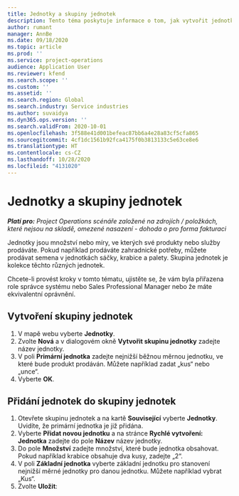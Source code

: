 ```yaml
---
title: Jednotky a skupiny jednotek
description: Tento téma poskytuje informace o tom, jak vytvořit jednotky a skupiny jednotek v Dynamics 365 Project Operations.
author: rumant
manager: AnnBe
ms.date: 09/18/2020
ms.topic: article
ms.prod: ''
ms.service: project-operations
audience: Application User
ms.reviewer: kfend
ms.search.scope: ''
ms.custom: ''
ms.assetid: ''
ms.search.region: Global
ms.search.industry: Service industries
ms.author: suvaidya
ms.dyn365.ops.version: ''
ms.search.validFrom: 2020-10-01
ms.openlocfilehash: 3f588e41d001befeac87bb6a4e28a83cf5cfa865
ms.sourcegitcommit: 4cf1dc1561b92fca4175f0b3813133c5e63ce8e6
ms.translationtype: HT
ms.contentlocale: cs-CZ
ms.lasthandoff: 10/28/2020
ms.locfileid: "4131020"
---
```

# <a name="units-and-unit-groups"></a>Jednotky a skupiny jednotek

_**Platí pro:** Project Operations scénáře založené na zdrojích / položkách, které nejsou na skladě, omezené nasazení - dohoda o pro forma fakturaci_

Jednotky jsou množství nebo míry, ve kterých své produkty nebo služby prodáváte. Pokud například prodáváte zahradnické potřeby, můžete prodávat semena v jednotkách sáčky, krabice a palety. Skupina jednotek je kolekce těchto různých jednotek.

Chcete-li provést kroky v tomto tématu, ujistěte se, že vám byla přiřazena role správce systému nebo Sales Professional Manager nebo že máte ekvivalentní oprávnění.

## <a name="create-a-unit-group"></a>Vytvoření skupiny jednotek

1. V mapě webu vyberte **Jednotky**.
2. Zvolte **Nová** a v dialogovém okně **Vytvořit skupinu jednotky** zadejte název jednotky.
3. V poli **Primární jednotka** zadejte nejnižší běžnou měrnou jednotku, ve které bude produkt prodáván. Můžete například zadat „kus“ nebo „unce“.
4. Vyberte **OK**.

## <a name="add-units-to-a-unit-group"></a>Přidání jednotek do skupiny jednotek

1. Otevřete skupinu jednotek a na kartě **Související** vyberte **Jednotky**. Uvidíte, že primární jednotka je již přidána.
2. Vyberte **Přidat novou jednotku** a na stránce **Rychlé vytvoření: Jednotka** zadejte do pole **Název** název jednotky.
3. Do pole **Množství** zadejte množství, které bude jednotka obsahovat. Pokud například krabice obsahuje dva kusy, zadejte „2“. 
4. V poli **Základní jednotka** vyberte základní jednotku pro stanovení nejnižší měrné jednotky pro danou jednotku. Můžete například vybrat „Kus“.
5. Zvolte **Uložit**:
